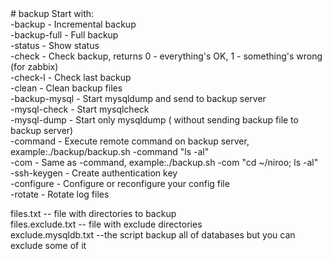 
<html>
# backup
Start with:<br>
	-backup       - Incremental backup<br>
	-backup-full  - Full backup<br>
	-status       - Show status<br>
	-check        - Check backup, returns 0 - everything's OK, 1 - something's wrong  (for zabbix)<br>
	-check-l      - Check last backup<br>
	-clean        - Clean backup files<br>
	-backup-mysql - Start mysqldump and send to backup server<br>
	-mysql-check  - Start mysqlcheck<br>
	-mysql-dump   - Start only mysqldump ( without sending backup file to backup server)<br>
	-command      - Execute remote command on backup server, example:./backup/backup.sh -command "ls -al"<br>
	-com          - Same as -command, example:./backup.sh -com "cd ~/niroo; ls -al"<br>
	-ssh-keygen   - Create authentication key<br>
	-configure    - Configure or reconfigure your config file<br> 
	-rotate       - Rotate log files<br>


files.txt -- file with directories to backup<br> 
files.exclude.txt  -- file with exclude directories<br> 
exclude.mysqldb.txt  --the script backup all of databases but you can exclude some of it
<html>
